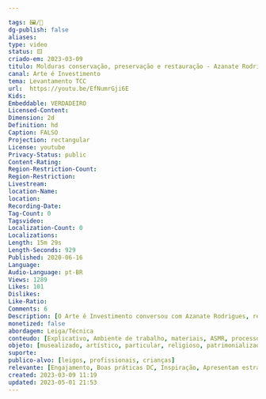 ```yaml
---

tags: 🖼️/🎥️
dg-publish: false
aliases: 
type: video
status: 🟨️ 
criado-em: 2023-03-09
titulo: Molduras conservação, preservação e restauração - Azanate Rodrigues.
canal: Arte é Investimento
tema: Levantamento TCC 
url:  https://youtu.be/EfNumrGji6E
Kids: 
Embeddable: VERDADEIRO
Licensed-Content: 
Dimension: 2d
Definition: hd
Caption: FALSO
Projection: rectangular
License: youtube
Privacy-Status: public
Content-Rating: 
Region-Restriction-Count: 
Region-Restriction: 
Livestream: 
location-Name: 
location: 
Recording-Date: 
Tag-Count: 0
Tagsvideo: 
Localization-Count: 0
Localizations: 
Length: 15m 29s
Length-Seconds: 929
Published: 2020-06-16
Language: 
Audio-Language: pt-BR
Views: 1289
Likes: 101
Dislikes: 
Like-Ratio: 
Comments: 6
Description: [O Arte é Investimento conversou com Azanate Rodrigues, responsável pelo atelier de restauração da Casa do Artesão de Brasília, sobre a consservação, preservação e restauração de molduras<br><br><br>  - a importância da moldura para uma pintura;<br><br>  - uma moldura pode ser dispensada<br><br>  - as molduras recebem a devida atenção <br><br>  - uma moldura pode ser tão valiosa quanto uma moldura <br><br>  - no que as molduras antigas diferem das contemporâneas <br><br>  - uma moldura antiga pode ser substituída por uma contemporânea <br><br>  - os problemas e tratamentos das molduras antigas, que em geral eram feitas de madeira <br><br> - uma moldura pode ser limpa <br><br>  - um algodão húmido pode ser usado na limpeza <br><br>  - a limpeza de uma moldura dourada (folha de ouro) <br><br>  - as consequências de uma limpeza mal feita  a sujeira vai para a pintura <br><br>  - como uma moldura pode ser conservada de forma a prolongar sua vida;<br><br>  - uma restauração pode alterar as características originais de uma moldura <br><br>  - a formação de um restaurador de molduras.<br><br><br>  Pode-se acessar diretamente os temas clicando nos respectivos tempos quando eles estiverem destacados com a cor azul. Para quem acessa por computador ou notebook, os tempos aparecerão em azul na descrição do vídeo. Para quem acessa por celular ou tablet, os tempos aparecerão em azul no primeiro comentário <br><br><br>Links <br>Casa do Artesão, Instagram <br> www.instagram.com/casa_do_artesao_brasil/<br><br>Casa do Artesão, Facebook<br>www.facebook.com/CASA-DO-ARTES%C3%83O-1402905699971562/<br><br><br>Arte é Investimento, 1ª Fase, 1988 e 1989, e 2ª Fase, a partir de 2019.<br><br>Responsável Jorge Priori<br><br>Criação Nelson Priori.]
monetized: false
abordagem: Leiga/Técnica
conteudo: [Explicativo, Ambiente de trabalho, materiais, ASMR, processos]
objeto: [musealizado, artístico, particular, religioso, patrimonializado, histórico]
suporte:
publico-alvo: [leigos, profissionais, crianças]
relevante: [Engajamento, Boas práticas DC, Inspiração, Apresentam estratégias de DC, Inovações, cibercultura]
created: 2023-03-09 11:19
updated: 2023-05-01 21:53
---
```

